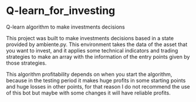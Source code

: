 # Q-learn_for_investing
Q-learn algorithm to make investments decisions 

This project was built to make investments decisions based in a state provided by ambiente.py. This environment takes the data of the asset that you want to invest, and it applies some technical indicators and trading strategies to make an array with the information of the entry points given by those strategies.

This algorithm profitability depends on when you start the algorithm, because in the testing period it makes huge profits in some starting points and huge losses in other points, for that reason I do not recommend the use of this bot but maybe with some changes it will have reliable profits.
